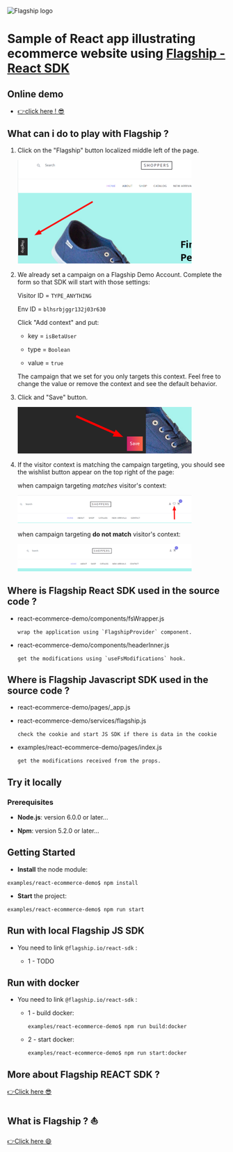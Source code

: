 ![Flagship logo](../../src/assets/img/flagshipLogo.jpg)

# Sample of React app illustrating ecommerce website using [Flagship - React SDK](../../README.md)

## Online demo

<ul style="line-height:1.4;"><li><a href='#'>👉click here ! 😎</a></li></ul>

## What can i do to play with Flagship ?

1. Click on the "Flagship" button localized middle left of the page.

    <div style='max-width: 400px;'>

    ![demo1](./assets/img/demo1.png)

    </div>

2. We already set a campaign on a Flagship Demo Account. Complete the form so that SDK will start with those settings:

    Visitor ID = `TYPE_ANYTHING`

    Env ID = `blhsrbjggr132j03r630`

    Click "Add context" and put:

    - key = `isBetaUser`

    - type = `Boolean`
    - value = `true`

    The campaign that we set for you only targets this context. Feel free to change the value or remove the context and see the default behavior.

3. Click and "Save" button.

    <div style='max-width: 400px;'>

    ![demo2](./assets/img/demo2.png)

    </div>

4. If the visitor context is matching the campaign targeting, you should see the wishlist button appear on the top right of the page:

    when campaign targeting _matches_ visitor's context:

    <div style='max-width: 400px;'>

    ![demo4](./assets/img/demo4.png)

    </div>

    when campaign targeting **do not match** visitor's context:

    <div style='max-width: 400px;'>

    ![demo3](./assets/img/demo3.png)

    </div>

## Where is Flagship React SDK used in the source code ?

-   react-ecommerce-demo/components/fsWrapper.js

        wrap the application using `FlagshipProvider` component.

-   react-ecommerce-demo/components/headerInner.js

        get the modifications using `useFsModifications` hook.

## Where is Flagship Javascript SDK used in the source code ?

-   react-ecommerce-demo/pages/\_app.js
-   react-ecommerce-demo/services/flagship.js

        check the cookie and start JS SDK if there is data in the cookie

-   examples/react-ecommerce-demo/pages/index.js

        get the modifications received from the props.

## Try it locally

### Prerequisites

-   **Node.js**: version 6.0.0 or later...

-   **Npm**: version 5.2.0 or later...

## Getting Started

-   **Install** the node module:

```
examples/react-ecommerce-demo$ npm install
```

-   **Start** the project:

```
examples/react-ecommerce-demo$ npm run start
```

## Run with local Flagship JS SDK

-   You need to link `@flagship.io/react-sdk` :

    -   1 - TODO

## Run with docker

-   You need to link `@flagship.io/react-sdk` :

    -   1 - build docker:

        ```
        examples/react-ecommerce-demo$ npm run build:docker
        ```

    -   2 - start docker:

        ```
        examples/react-ecommerce-demo$ npm run start:docker
        ```

## More about Flagship REACT SDK ?

[👉Click here 😎](../../README.md)

## What is Flagship ? ⛵️

[👉Click here 😄](https://www.abtasty.com/solutions-product-teams/)
